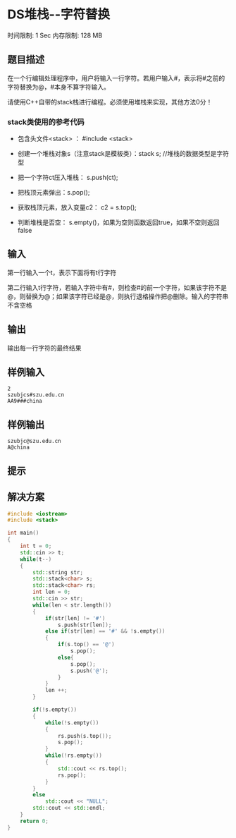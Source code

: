 # DS堆栈--字符替换

时间限制: 1 Sec  内存限制: 128 MB

## 题目描述

在一个行编辑处理程序中，用户将输入一行字符。若用户输入#，表示将#之前的字符替换为@，#本身不算字符输入。

请使用C++自带的stack栈进行编程。必须使用堆栈来实现，其他方法0分！

### stack类使用的参考代码
- 包含头文件<stack\>  ：  #include <stack\>

- 创建一个堆栈对象s（注意stack是模板类）：stack <char>  s; //堆栈的数据类型是字符型
- 把一个字符ct压入堆栈： s.push(ct);
- 把栈顶元素弹出：s.pop();
- 获取栈顶元素，放入变量c2： c2 = s.top();
- 判断堆栈是否空： s.empty()，如果为空则函数返回true，如果不空则返回false

## 输入
第一行输入一个t，表示下面将有t行字符

第二行输入t行字符，若输入字符中有#，则检查#的前一个字符，如果该字符不是@，则替换为@；如果该字符已经是@，则执行退格操作把@删除。输入的字符串不含空格

## 输出

输出每一行字符的最终结果

## 样例输入
```text
2
szubjcs#szu.edu.cn
AA9###china
```

## 样例输出
```text
szubjc@szu.edu.cn
A@china
```

## 提示

## 解决方案

```c++
#include <iostream>
#include <stack>

int main()
{
    int t = 0;
    std::cin >> t;
    while(t--)
    {
        std::string str;
        std::stack<char> s;
        std::stack<char> rs;
        int len = 0;
        std::cin >> str;
        while(len < str.length())
        {
            if(str[len] != '#')
                s.push(str[len]);
            else if(str[len] == '#' && !s.empty())
            {
                if(s.top() == '@')
                    s.pop();
                else{
                    s.pop();
                    s.push('@');
                }
            }
            len ++;
        }

        if(!s.empty())
        {
            while(!s.empty())
            {
                rs.push(s.top());
                s.pop();
            }
            while(!rs.empty())
            {
                std::cout << rs.top();
                rs.pop();
            }
        }
        else
            std::cout << "NULL";
        std::cout << std::endl;
    }
    return 0;
}
```